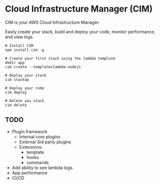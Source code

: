 # Cloud Infrastructure Manager (CIM)
CIM is your AWS Cloud Infrastructure Manager.  

Easily create your stack, build and deploy your code, monitor performance, and view logs.

```
# Install CIM
npm install cim -g

# Create your first stack using the lambda template
mkdir app
cim create --template=lambda-nodejs

# Deploy your stack
cim stackup

# Deploy your code
cim deploy

# Delete you stack
cim delete
```

## TODO
- Plugin framework
  - Internal core plugins
  - External 3rd party plugins
  - Extensions:
    - template
    - hooks
    - commands
- Add ability to see lambda logs.
- App performance
- CI/CD